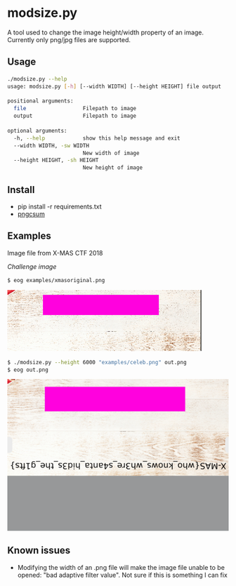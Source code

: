 # modsize.py

A tool used to change the image height/width property of an image. Currently only png/jpg files are supported. 


## Usage

```bash
./modsize.py --help
usage: modsize.py [-h] [--width WIDTH] [--height HEIGHT] file output

positional arguments:
  file                  Filepath to image
  output                Filepath to image

optional arguments:
  -h, --help            show this help message and exit
  --width WIDTH, -sw WIDTH
                        New width of image
  --height HEIGHT, -sh HEIGHT
                        New height of image
```

## Install

* pip install -r requirements.txt
* [pngcsum](http://schaik.com/png/pngcsum.html)

## Examples

Image file from X-MAS CTF 2018

*Challenge image*

```bash
$ eog examples/xmasoriginal.png
```
![original challenge image](examples/xmasoriginal.png)


```bash
$ ./modsize.py --height 6000 "examples/celeb.png" out.png
$ eog out.png
```
![example image of modsize](examples/xmasflag.png)

## Known issues

* Modifying the width of an .png file will make the image file unable to be opened: "bad adaptive filter value". Not sure if this is something I can fix
